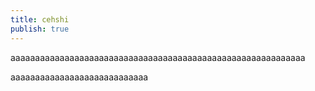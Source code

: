 ```yaml
---
title: cehshi
publish: true
---
```



aaaaaaaaaaaaaaaaaaaaaaaaaaaaaaaaaaaaaaaaaaaaaaaaaaaaaaaaaaaa

aaaaaaaaaaaaaaaaaaaaaaaaaaaa